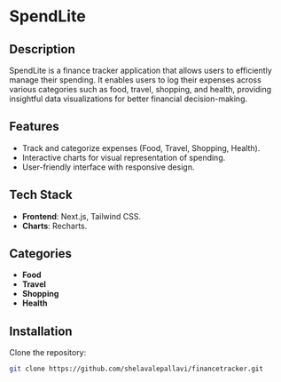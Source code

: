 # SpendLite

## Description
SpendLite is a finance tracker application that allows users to efficiently manage their spending. It enables users to log their expenses across various categories such as food, travel, shopping, and health, providing insightful data visualizations for better financial decision-making.

## Features
- Track and categorize expenses (Food, Travel, Shopping, Health).
- Interactive charts for visual representation of spending.
- User-friendly interface with responsive design.

## Tech Stack
- **Frontend**: Next.js, Tailwind CSS.
- **Charts**: Recharts.

## Categories
- **Food**
- **Travel**
- **Shopping**
- **Health**

## Installation

Clone the repository:

```bash
git clone https://github.com/shelavalepallavi/financetracker.git
```
